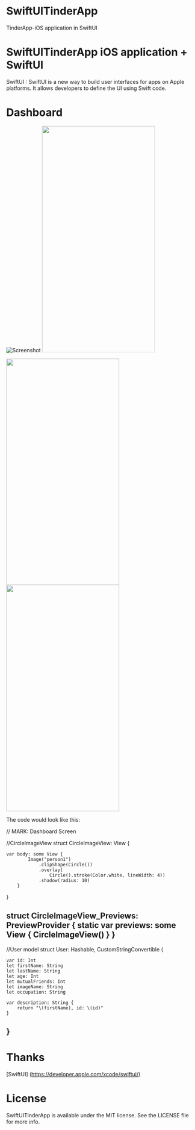 # SwiftUITinderApp
TinderApp-iOS application in SwiftUI

<h1>SwiftUITinderApp iOS application + SwiftUI </h1>

SwiftUI : SwiftUI is a new way to build user interfaces for apps on Apple platforms. It allows developers to define the UI using Swift code.

# Dashboard

![Screenshot](https://github.com/sharmadevelopers/SwiftUITinderApp/blob/Development/SwiftUITinderApp.gif)
<img src="https://github.com/sharmadevelopers/SwiftUITinderApp/blob/Development/SwiftUITinderApp.gif" width="300" height="600">

<img src="https://github.com/sharmadevelopers/SwiftUITinderApp/blob/Development/HomeScreen1.png" width="300" height="600">

<img src="https://github.com/sharmadevelopers/SwiftUITinderApp/blob/Development/HomeScreen3.png" width="300" height="600">

The code would look like this:

// MARK: Dashboard Screen

//CircleImageView
struct CircleImageView: View {
   
    var body: some View {
            Image("person1")
                .clipShape(Circle())
                .overlay(
                    Circle().stroke(Color.white, lineWidth: 4))
                .shadow(radius: 10)
        }
    
}

struct CircleImageView_Previews: PreviewProvider {
    static var previews: some View {
        CircleImageView()
    }
}
----------------------------------------------------

//User model
struct User: Hashable, CustomStringConvertible {
    
    var id: Int
    let firstName: String
    let lastName: String
    let age: Int
    let mutualFriends: Int
    let imageName: String
    let occupation: String
    
    var description: String {
        return "\(firstName), id: \(id)"
    }
}
------------------------------------------------------

# Thanks
[SwiftUI] (https://developer.apple.com/xcode/swiftui/)


# License

SwiftUITinderApp is available under the MIT license. See the LICENSE file for more info.

      
      
